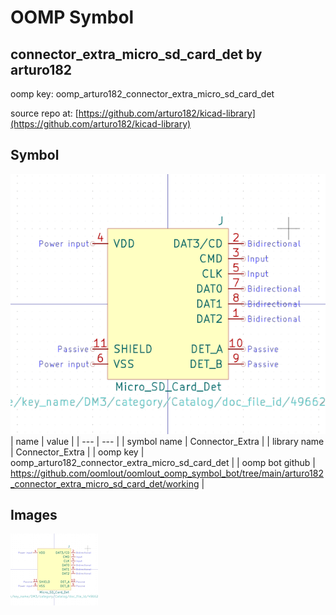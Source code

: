 # OOMP Symbol  
## connector_extra_micro_sd_card_det  by arturo182  
  
oomp key: oomp_arturo182_connector_extra_micro_sd_card_det  
  
source repo at: [https://github.com/arturo182/kicad-library](https://github.com/arturo182/kicad-library)  
## Symbol  
  
[![working.png](working_600.png)](working.png)  
| name | value | 
| --- | --- | 
| symbol name | Connector_Extra | 
| library name | Connector_Extra | 
| oomp key | oomp_arturo182_connector_extra_micro_sd_card_det | 
| oomp bot github | https://github.com/oomlout/oomlout_oomp_symbol_bot/tree/main/arturo182_connector_extra_micro_sd_card_det/working | 
## Images  
  
[![working.png](working_140.png)](working.png)  
